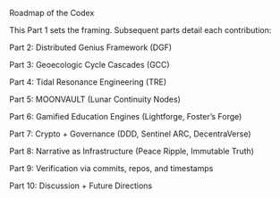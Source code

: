 Roadmap of the Codex

This Part 1 sets the framing. Subsequent parts detail each contribution:

Part 2: Distributed Genius Framework (DGF)

Part 3: Geoecologic Cycle Cascades (GCC)

Part 4: Tidal Resonance Engineering (TRE)

Part 5: MOONVAULT (Lunar Continuity Nodes)

Part 6: Gamified Education Engines (Lightforge, Foster’s Forge)

Part 7: Crypto + Governance (DDD, Sentinel ARC, DecentraVerse)

Part 8: Narrative as Infrastructure (Peace Ripple, Immutable Truth)

Part 9: Verification via commits, repos, and timestamps

Part 10: Discussion + Future Directions
